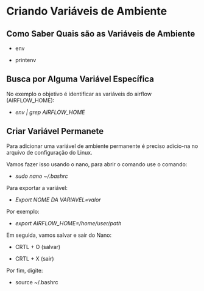 # Criando Variáveis de Ambiente

## Como Saber Quais são as Variáveis de Ambiente

* env

* printenv


## Busca por Alguma Variável Específica

No exemplo o objetivo é identificar as variáveis do airflow (AIRFLOW_HOME):

* *env | grep AIRFLOW_HOME*


## Criar Variável Permanete

Para adicionar uma variável de ambiente permanente é preciso adicio-na no arquivo de configuração do Linux. 

Vamos fazer isso usando o nano, para abrir o comando use o comando:

* *sudo nano ~/.bashrc*

Para exportar a variável:

* *Export NOME DA VARIAVEL=valor*

Por exemplo:

* *export AIRFLOW_HOME=/home/user/path*

Em seguida, vamos salvar e sair do Nano:

* CRTL + O (salvar)

* CRTL + X (sair)

Por fim, digite:

* source ~/.bashrc
